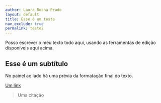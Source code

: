 ```yaml
---
author: Laura Rocha Prado
layout: default
title: Esse é um teste
nav_exclude: true
permalink: teste2
---
```

Posso escrever o meu texto todo aqui, usando as ferramentas de edição disponíveis aqui acima.



## Esse é um subtítulo

No painel ao lado há uma prévia da formatação final do texto.

[Um link](google.com)

> Uma citação
